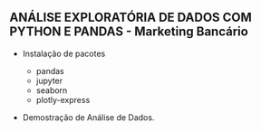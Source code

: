 ## ANÁLISE EXPLORATÓRIA DE DADOS COM PYTHON E PANDAS - Marketing Bancário

- Instalação de pacotes
    - pandas
    - jupyter
    - seaborn
    - plotly-express


- Demostração de Análise de Dados.
